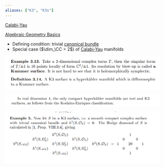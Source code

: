 ```yaml
---
aliases: ["K3", "K3s"]
---
```


[Calabi-Yau](Calabi-Yau.md)

[Algebraic Geometry Basics](Subjects/Algebraic%20Geometry.md)

- Defining condition: trivial [canonical bundle](canonical%20bundle.md)
- Special case ($\dim_\CC = 2$) of [Calabi-Yau](Calabi-Yau.md) manifolds

![](../attachments/Pasted%20image%2020210627224900.png)

![](../attachments/Pasted%20image%2020210627224917.png)

![](../attachments/Pasted%20image%2020210630223310.png)